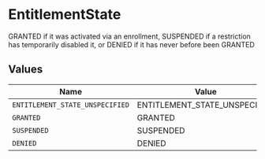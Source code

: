 # EntitlementState

GRANTED if it was activated via an enrollment, SUSPENDED if a restriction has temporarily disabled it, or DENIED if it has never before been GRANTED


## Values

| Name                            | Value                           |
| ------------------------------- | ------------------------------- |
| `ENTITLEMENT_STATE_UNSPECIFIED` | ENTITLEMENT_STATE_UNSPECIFIED   |
| `GRANTED`                       | GRANTED                         |
| `SUSPENDED`                     | SUSPENDED                       |
| `DENIED`                        | DENIED                          |